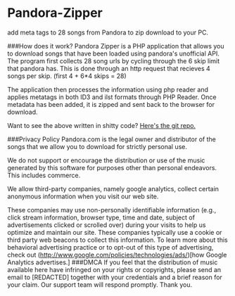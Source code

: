 Pandora-Zipper
==============

add meta tags to 28 songs from Pandora to zip download to your PC.

###How does it work?
Pandora Zipper is a PHP application that allows you to download songs that have been loaded using pandora's unofficial API.
The program first collects 28 song urls by cycling through the 6 skip limit that pandora has. This is done through an http request that recieves
4 songs per skip. (first 4 + 6*4 skips = 28)

The application then processes the information using php reader and applies metatags in both ID3 and ilst formats through PHP Reader. Once metadata
has been added, it is zipped and sent back to the browser for download.

Want to see the above written in shitty code? [Here's the git repo.](https://github.com/bGrubbs/Pandora-Zipper/)

###Privacy Policy
Pandora.com is the legal owner and distributor of the songs that we allow you to download for strictly personal use.

We do not support or encourage the distribution or use of the music generated by this software for purposes other than personal endeavors. This includes commerce.

We allow third-party companies, namely google analytics, collect certain anonymous information when you visit our web site.

These companies may use non-personally identifiable information (e.g., click stream information, browser type, time and date, subject of advertisements clicked or scrolled over)
during your visits to help us optimize and maintain our site. These companies typically use a cookie or third party web beacons to collect this information.
To learn more about this behavioral advertising practice or to opt-out of this type of advertising, check out (http://www.google.com/policies/technologies/ads/)[how Google Analytics advertises.]
###DMCA
If you feel that the distribution of music available here have infringed on your rights or copyrights, please send an email to [REDACTED]
together with your credentials and a brief reason for your claim. Our support team will respond promptly. Thank you.
